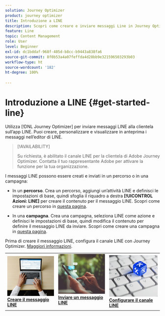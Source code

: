 ```yaml
---
solution: Journey Optimizer
product: journey optimizer
title: Introduzione a LINE
description: Scopri come creare e inviare messaggi Line in Journey Optimizer
feature: Line
topic: Content Management
role: User
level: Beginner
exl-id: dc1bddaf-968f-405d-b8cc-b9443a838fa6
source-git-commit: 8f0b53a4a07feffda4d28bb9e321596503293b03
workflow-type: ht
source-wordcount: '182'
ht-degree: 100%

---
```


# Introduzione a LINE {#get-started-line}

Utilizza [!DNL Journey Optimizer] per inviare messaggi LINE alla clientela sull’app LINE. Puoi creare, personalizzare e visualizzare in anteprima i messaggi nell’editor di LINE.

>[!AVAILABILITY]
>
>Su richiesta, è abilitato il canale LINE per la clientela di Adobe Journey Optimizer. Contatta il tuo rappresentante Adobe per attivare la funzione per la tua organizzazione.

I messaggi LINE possono essere creati e inviati in un percorso o in una campagna:

* In un **percorso**. Crea un percorso, aggiungi un’attività LINE e definisci le impostazioni di base, quindi sfoglia il riquadro a destra **[!UICONTROL Azioni: LINE]** per creare il contenuto per il messaggio LINE. Scopri come creare un percorso in [questa pagina](../building-journeys/journey-gs.md).

* In una **campagna**. Crea una campagna, seleziona LINE come azione e definisci le impostazioni di base, quindi modifica il contenuto per definire il messaggio LINE da inviare. Scopri come creare una campagna in [questa pagina](../campaigns/create-campaign.md#configure).

Prima di creare il messaggio LINE, configura il canale LINE con Journey Optimizer. [Maggiori informazioni](line-configuration.md).

<table style="table-layout:fixed"><tr style="border: 0;">
<td>
<a href="create-line.md">
<img alt="Lead" src="../assets/do-not-localize/sms-create.jpeg">
</a>
<div><a href="create-line.md"><strong>Creare il messaggio LINE</strong>
</div>
</td>
<td>
<a href="send-line.md">
<img alt="Non frequente" src="../assets/do-not-localize/sms-sending.jpg">
</a>
<div>
<a href="send-line.md"><strong>Inviare un messaggio LINE</strong></a>
</div>
<p></td>
<td>
<a href="line-configuration.md">
<img alt="Non frequente" src="../assets/do-not-localize/inapp-config.jpg">
<div>
<a href="line-configuration.md"><strong>Configurare il canale LINE</strong>
</a>
</div>
</td>
</tr></table>
